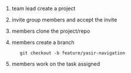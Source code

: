 1. team lead create a project
2. invite group members and accept the invite
3. members clone the project/repo
4. members create a branch
      
          git checkout -b feature/yasir-navigation
5. members work on the task assigned 